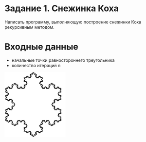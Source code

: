 # Задание 1. Снежинка Коха
Написать программу, выполняющую построение снежинки Коха рекурсивным методом.
# Входные данные
* начальные точки равностороннего треугольника
* количество итераций n

![Снежинка Коха](/images/koch.png)
